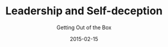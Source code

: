 ---
date: 2015-02-15
dateYear: 2015
isbn: 9781576759776
title: Leadership and Self-deception
subtitle: Getting Out of the Box
description: "This phenomenal bestseller—over 700,000 copies sold—changes readers' lives and helps them transform their organizations. In this new edition, the text has been updated and revised throughout to make it even more readable and powerful, and a new section has been added that details the many different ways that people are using this book."
cover: cover-leadership-and-self-deception.jpeg
coverGoogle: https://books.google.com/books/content?id=Wnm2mAEACAAJ&printsec=frontcover&img=1&zoom=1&source=gbs_api
pageCount: 217
authors: Arbinger Institute
publishers: Berrett-Koehler Pub
published: 2010-01
publishedYear: 2009
shelves:
- non-fiction
portfolioFeature: true
---